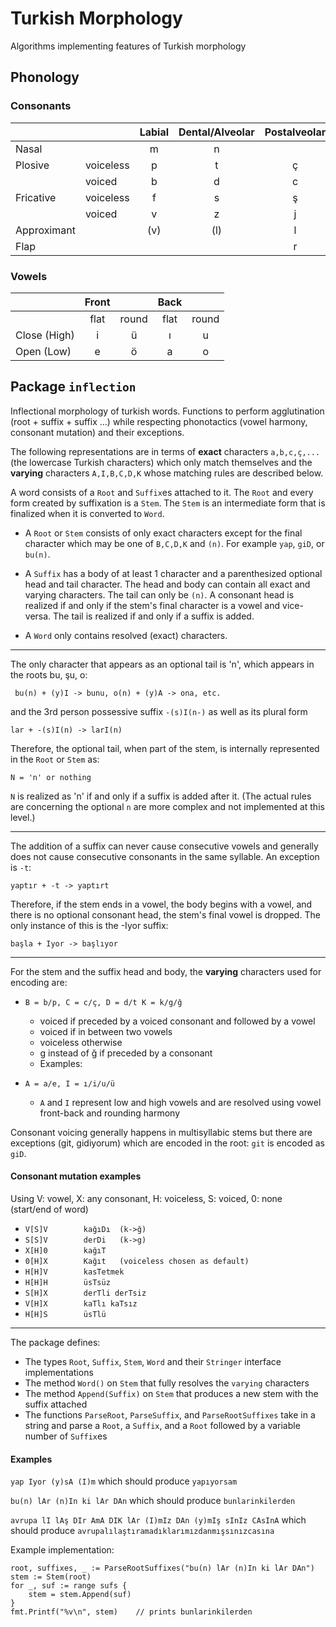 # Turkish Morphology
Algorithms implementing features of Turkish morphology

## Phonology

### Consonants
|	|	| Labial | Dental/Alveolar | Postalveolar | Palatal | Velar | Glottal |
|-------|-------|:------:|:---------------:|:------------:|:-------:|:-----:|:-------:|
| Nasal | | m | n | | | | |
| Plosive | voiceless | p | t | ç | (k) | k | |
|  | voiced | b | d | c | (g) | g | |
| Fricative | voiceless | f | s | ş | | | h |
|  | voiced | v | z | j | | | |
| Approximant | | (v) | (l) | l | y | (ğ) | |
| Flap | | | | r | | | |

### Vowels

|	| Front	|	| Back	|	|
|-------|:-----:|:-----:|:-----:|:-----:|
|	| flat	| round	| flat	| round	|
|Close (High)	| i	| ü	| ı	| u	|
|Open (Low)	| e	| ö	| a	| o	|


## Package `inflection`
Inflectional morphology of turkish words.
Functions to perform agglutination (root + suffix + suffix ...) while respecting phonotactics (vowel harmony, consonant mutation) and their exceptions.

The following representations are in terms of **exact** characters `a,b,c,ç,...` (the lowercase Turkish characters) which only match themselves and the **varying** characters `A,I,B,C,D,K` whose matching rules are described below.

A word consists of a `Root` and `Suffix`es attached to it. The `Root` and every form created by suffixation is a `Stem`. The `Stem` is an intermediate form that is finalized when it is converted to `Word`.

* A `Root` or `Stem` consists of only exact characters except for the final character which may be one of `B,C,D,K` and `(n)`.  For example `yap`, `giD`, or `bu(n)`.

* A `Suffix` has a body of at least 1 character and a parenthesized optional head and tail character. The head and body can contain all exact and varying characters. The tail can only be `(n)`.  A consonant head is realized if and only if the stem's final character is a vowel and vice-versa. The tail is realized if and only if a suffix is added.

* A `Word` only contains resolved (exact) characters.

---

The only character that appears as an optional tail is 'n', which appears in the roots bu, şu, o:
```
 bu(n) + (y)I -> bunu, o(n) + (y)A -> ona, etc.
```
and the 3rd person possessive suffix `-(s)I(n-)` as well as its plural form
```
lar + -(s)I(n) -> larI(n)
```
Therefore, the optional tail, when part of the stem, is internally represented in the `Root` or `Stem` as:
```
N = 'n' or nothing
```
`N` is realized as 'n' if and only if a suffix is added after it. (The actual rules are concerning the optional `n` are more complex and not implemented at this level.)

---

The addition of a suffix can never cause consecutive vowels and generally does not cause consecutive consonants
in the same syllable. An exception is `-t`: 
```
yaptır + -t -> yaptırt
```

Therefore, if the stem ends in a vowel, the body begins with a vowel, and there is no optional consonant head, the stem's final vowel is dropped. The only instance
of this is the -Iyor suffix:
```
başla + Iyor -> başlıyor
```

---

For the stem and the suffix head and body, the **varying** characters used for encoding are:

* `B = b/p, C = c/ç, D = d/t K = k/g/ğ`
	* voiced if preceded by a voiced consonant and followed by a vowel
	* voiced if in between two vowels
	* voiceless otherwise
	* g instead of ğ if preceded by a consonant
	* Examples:

* `A = a/e, I = ı/i/u/ü`
	* `A` and `I` represent low and high vowels and are resolved using vowel front-back and rounding harmony
	
Consonant voicing generally happens in multisyllabic stems but there are exceptions (git, gidiyorum) which are
encoded in the root: `git` is encoded as `giD`.

#### Consonant mutation examples

Using V: vowel, X: any consonant, H: voiceless, S: voiced, 0: none (start/end of word)

* `V[S]V		kağıDı	(k->ğ)`
* `S[S]V		derDi	(k->g)`
* `X[H]0		kağıT`
* `0[H]X		Kağıt	(voiceless chosen as default)`
* `H[H]V		kasTetmek`
* `H[H]H		üsTsüz`
* `S[H]X		derTli derTsiz`
* `V[H]X		kaTlı kaTsız`
* `H[H]S		üsTlü`

---

The package defines:

* The types `Root`, `Suffix`, `Stem`, `Word` and their `Stringer` interface implementations
* The method `Word()` on `Stem` that fully resolves the `varying` characters
* The method `Append(Suffix)` on `Stem` that produces a new stem with the suffix attached
* The functions `ParseRoot`, `ParseSuffix`, and `ParseRootSuffixes` take in a string and parse a `Root`, a `Suffix`, and a `Root` followed by a variable number of `Suffix`es

#### Examples
`yap Iyor (y)sA (I)m` which should produce `yapıyorsam`

`bu(n) lAr (n)In ki lAr DAn` which should produce  `bunlarinkilerden`

`avrupa lI lAş DIr AmA DIK lAr (I)mIz DAn (y)mIş sInIz CAsInA` which should produce `avrupalılaştıramadıklarımızdanmışsınızcasına`

Example implementation:
```
root, suffixes, _ := ParseRootSuffixes("bu(n) lAr (n)In ki lAr DAn")
stem := Stem(root)
for _, suf := range sufs {
	stem = stem.Append(suf)
}
fmt.Printf("%v\n", stem)	// prints bunlarinkilerden
```

